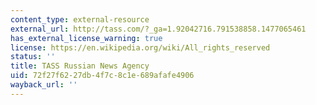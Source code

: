 ```yaml
---
content_type: external-resource
external_url: http://tass.com/?_ga=1.92042716.791538858.1477065461
has_external_license_warning: true
license: https://en.wikipedia.org/wiki/All_rights_reserved
status: ''
title: TASS Russian News Agency
uid: 72f27f62-27db-4f7c-8c1e-689afafe4906
wayback_url: ''
---
```

